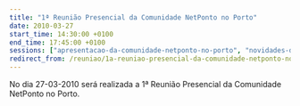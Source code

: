 ```yaml
---
title: "1ª Reunião Presencial da Comunidade NetPonto no Porto"
date: 2010-03-27
start_time: 14:30:00 +0100
end_time: 17:45:00 +0100
sessions: ["apresentacao-da-comunidade-netponto-no-porto", "novidades-do-net-framework-4-0-para-csharp-e-vb-net-2", "configuracao-de-um-portal-sharepoint-2007-e-funcionalidades-de-apoio-2"]
redirect_from: /reuniao/1a-reuniao-presencial-da-comunidade-netponto-no-porto/
---
```

No dia 27-03-2010 será realizada a 1ª Reunião Presencial da Comunidade NetPonto no Porto.

